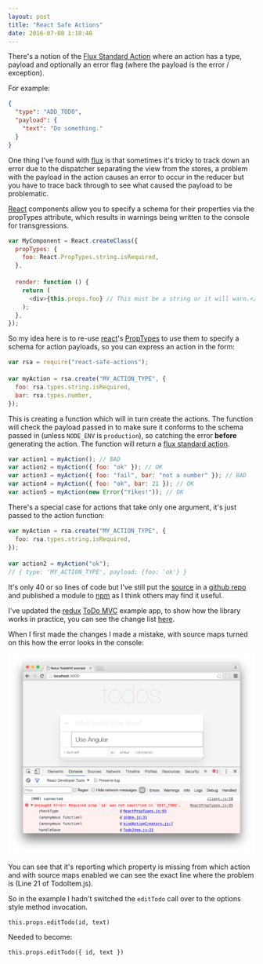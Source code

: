 ```yaml
---
layout: post
title: "React Safe Actions"
date: 2016-07-08 1:10:48
---
```


There's a notion of the [Flux Standard Action][fsa] where an action has a type,
payload and optionally an error flag (where the payload is the error / exception).

For example:

```json
{
  "type": "ADD_TODO",
  "payload": {
    "text": "Do something."
  }
}
```

One thing I've found with [flux] is that sometimes it's tricky to track down an
error due to the dispatcher separating the view from the stores, a problem with
the payload in the action causes an error to occur in the reducer but you have
to trace back through to see what caused the payload to be problematic.

[React] components allow you to specify a schema for their properties via the
propTypes attribute, which results in warnings being written to the console for
transgressions.

```js
var MyComponent = React.createClass({
  propTypes: {
    foo: React.PropTypes.string.isRequired,
  },

  render: function () {
    return (
      <div>{this.props.foo} // This must be a string or it will warn.</div>
    );
  },
});
```

So my idea here is to re-use [react]'s [PropTypes] to use them to specify a
schema for action payloads, so you can express an action in the form:

```js
var rsa = require("react-safe-actions");

var myAction = rsa.create("MY_ACTION_TYPE", {
  foo: rsa.types.string.isRequired,
  bar: rsa.types.number,
});
```

This is creating a function which will in turn create the actions. The function
will check the payload passed in to make sure it conforms to the schema passed
in (unless `NODE_ENV` is `production`), so catching the error **before**
generating the action. The function will return a [flux standard action][fsa].

```js
var action1 = myAction(); // BAD
var action2 = myAction({ foo: "ok" }); // OK
var action3 = myAction({ foo: "fail", bar: "not a number" }); // BAD
var action4 = myAction({ foo: "ok", bar: 21 }); // OK
var action5 = myAction(new Error("Yikes!")); // OK
```

There's a special case for actions that take only one argument, it's just passed
to the action function:

```js
var myAction = rsa.create("MY_ACTION_TYPE", {
  foo: rsa.types.string.isRequired,
});

var action2 = myAction("ok");
// { type: 'MY_ACTION_TYPE', payload: {foo: 'ok'} }
```

It's only 40 or so lines of code but I've still put the [source] in a [github repo][github-repo]
and published a module to [npm] as I think others may find it useful.

I've updated the [redux][redux] [ToDo MVC][todomvc] example app, to show how the
library works in practice, you can see the change list [here][todo-changes].

When I first made the changes I made a mistake, with source maps turned on this
how the error looks in the console:

![Error: Required prop `id` was not specified in `EDIT_TODO`.](/images/react-safe-actions-error-log.png)

You can see that it's reporting which property is missing from which action and
with source maps enabled we can see the exact line where the problem is (Line
21 of TodoItem.js).

So in the example I hadn't switched the `editTodo` call over to the options
style method invocation.

```
this.props.editTodo(id, text)
```

Needed to become:

```
this.props.editTodo({ id, text })
```

[fsa]: https://github.com/acdlite/flux-standard-action
[flux]: https://facebook.github.io/flux/docs/overview.html
[react]: https://facebook.github.io/react
[proptypes]: https://facebook.github.io/react/docs/reusable-components.html#prop-validation
[cheats]: http://ricostacruz.com/cheatsheets/react.html#property-validation
[source]: https://github.com/thaggie/react-safe-actions/blob/master/src/index.js
[github-repo]: https://github.com/thaggie/react-safe-actions
[npm]: https://www.npmjs.com/package/react-safe-actions
[redux]: http://redux.js.org/
[todomvc]: http://todomvc.com/
[todo-changes]: https://github.com/thaggie/redux/commit/67e3e87762d254acffdaf7ac949253286074efc8
